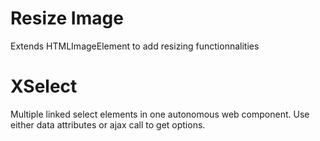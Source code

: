 # Resize Image
Extends HTMLImageElement to add resizing functionnalities

# XSelect
Multiple linked select elements in one autonomous web component. Use either data attributes or ajax call to get options.
